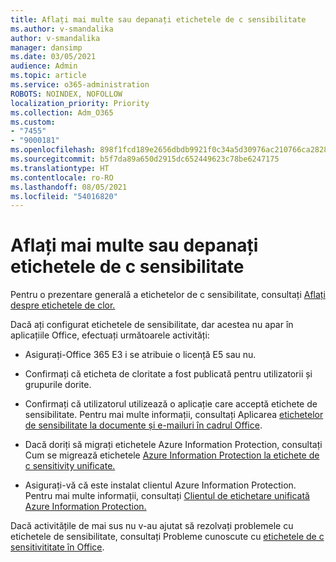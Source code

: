 ```yaml
---
title: Aflați mai multe sau depanați etichetele de c sensibilitate
ms.author: v-smandalika
author: v-smandalika
manager: dansimp
ms.date: 03/05/2021
audience: Admin
ms.topic: article
ms.service: o365-administration
ROBOTS: NOINDEX, NOFOLLOW
localization_priority: Priority
ms.collection: Adm_O365
ms.custom:
- "7455"
- "9000181"
ms.openlocfilehash: 898f1fcd189e2656dbdb9921f0c34a5d30976ac210766ca28284c455053dae50
ms.sourcegitcommit: b5f7da89a650d2915dc652449623c78be6247175
ms.translationtype: HT
ms.contentlocale: ro-RO
ms.lasthandoff: 08/05/2021
ms.locfileid: "54016820"
---
```

# <a name="learn-about-or-troubleshoot-sensitivity-labels"></a>Aflați mai multe sau depanați etichetele de c sensibilitate

Pentru o prezentare generală a etichetelor de c sensibilitate, consultați [Aflați despre etichetele de clor.](https://docs.microsoft.com/microsoft-365/compliance/sensitivity-labels)

Dacă ați configurat etichetele de sensibilitate, dar acestea nu apar în aplicațiile Office, efectuați următoarele activități:

- Asigurați-Office 365 E3 i se atribuie o licență E5 sau nu.

- Confirmați că eticheta de cloritate a fost publicată pentru utilizatorii și grupurile dorite.

- Confirmați că utilizatorul utilizează o aplicație care acceptă etichete de sensibilitate. Pentru mai multe informații, consultați Aplicarea [etichetelor de sensibilitate la documente și e-mailuri în cadrul Office](https://support.microsoft.com/topic/apply-sensitivity-labels-to-your-files-and-email-in-office-2f96e7cd-d5a4-403b-8bd7-4cc636bae0f9).

- Dacă doriți să migrați etichetele Azure Information Protection, consultați Cum se migrează etichetele [Azure Information Protection la etichete de c sensitivity unificate.](https://docs.microsoft.com/azure/information-protection/configure-policy-migrate-labels)

- Asigurați-vă că este instalat clientul Azure Information Protection. Pentru mai multe informații, consultați [Clientul de etichetare unificată Azure Information Protection.](https://docs.microsoft.com/azure/information-protection/rms-client/unifiedlabelingclient-version-release-history)

Dacă activitățile de mai sus nu v-au ajutat să rezolvați problemele cu etichetele de sensibilitate, consultați Probleme cunoscute cu [etichetele de c sensitivititate în Office](https://support.microsoft.com/topic/known-issues-with-sensitivity-labels-in-office-b169d687-2bbd-4e21-a440-7da1b2743edc).
